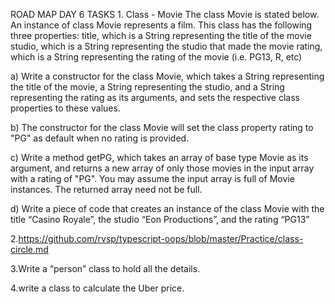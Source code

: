 ROAD MAP DAY 6 TASKS
1.
Class - Movie
The class Movie is stated below. An instance of class Movie represents a film. This class has the following three properties:
title, which is a String representing the title of the movie
studio, which is a String representing the studio that made the movie
rating, which is a String representing the rating of the movie (i.e. PG­13, R, etc)

a) Write a constructor for the class Movie, which takes a String representing the title of the movie, a String representing the studio, and a String representing the rating as its arguments, and sets the respective class properties to these values.

b) The constructor for the class Movie will set the class property rating to "PG" as default when no rating is provided.

c) Write a method getPG, which takes an array of base type Movie as its argument, and returns a new array of only those movies in the input array with a rating of "PG". You may assume the input array is full of Movie instances. The returned array need not be full.

d) Write a piece of code that creates an instance of the class Movie with the title “Casino Royale”, the studio “Eon Productions”, and the rating “PG­13”

2.https://github.com/rvsp/typescript-oops/blob/master/Practice/class-circle.md

3.Write a “person” class to hold all the details.

4.write a class to calculate the Uber price.
